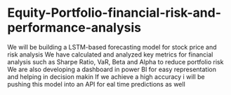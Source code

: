 # Equity-Portfolio-financial-risk-and-performance-analysis
We will be building a LSTM-based forecasting model for stock price and risk analysis
We have calculated and analyzed key metrics for financial analysis such as Sharpe Ratio, VaR, Beta and Alpha to reduce portfolio risk
We are also developing a dashboard in power BI for easy representation and helping in decision makin
If we achieve a high accuracy i will be pushing this model into an API for eal time predictions as well

